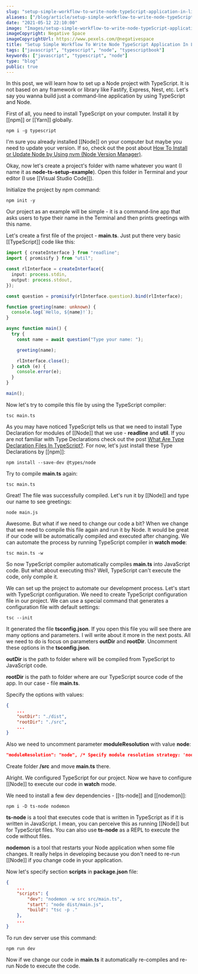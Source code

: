 ```yaml
---
slug: "setup-simple-workflow-to-write-node-typeScript-application-in-live-reload"
aliases: ["/blog/article/setup-simple-workflow-to-write-node-typeScript-application-in-live-reload"]
date: "2021-05-12 22:10:00"
image: "Images/setup-simple-workflow-to-write-node-typeScript-application-in-live-reload.png"
imageCopyright: Negative Space
imageCopyrightUrl: https://www.pexels.com/@negativespace
title: "Setup Simple Workflow To Write Node TypeScript Application In Live Reload (Nodemon, ts-node)"
tags: ["javascript", "typescript", "node", "typescriptbook"]
keywords: ["javascript", "typescript", "node"]
type: "blog"
public: true
---
```



In this post, we will learn how to set up a Node project with TypeScript. It is not based on any framework or library like Fastify, Express, Nest, etc. Let's say you wanna build just a command-line application by using TypeScript and Node.


First of all, you need to install TypeScript on your computer. Install it by [[npm]] or [[Yarn]] globally.

```
npm i -g typescript
```

I'm sure you already installed [[Node]] on your computer but maybe you need to update your version. If so, check out the post about [How To Install or Update Node by Using nvm (Node Version Manager)](https://byte.ski/blog/article/how-to-install-or-update-node-by-using-nvm).

Okay, now let's create a project's folder with name whatever you want (I name it as **node-ts-setup-example**). Open this folder in Terminal and your editor (I use [[Visual Studio Code]]).

Initialize the project by npm command:

```
npm init -y
```

Our project as an example will be simple - it is a command-line app that asks users to type their name in the Terminal and then prints greetings with this name.

Let's create a first file of the project - **main.ts**. Just put there very basic [[TypeScript]] code like this:

```ts
import { createInterface } from "readline";
import { promisify } from "util";

const rlInterface = createInterface({
  input: process.stdin,
  output: process.stdout,
});

const question = promisify(rlInterface.question).bind(rlInterface);

function greeting(name: unknown) {
  console.log(`Hello, ${name}!`);
}

async function main() {
  try {
    const name = await question("Type your name: ");

    greeting(name);

    rlInterface.close();
  } catch (e) {
    console.error(e);
  }
}

main();
```

Now let's try to compile this file by using the TypeScript compiler:

```
tsc main.ts
```

As you may have noticed TypeScript tells us that we need to install Type Declaration for modules of [[Node]] that we use - **readline** and **util**. If you are not familiar with Type Declarations check out the post [What Are Type Declaration Files In TypeScript?](https://byte.ski/blog/article/what-are-type-declaration-files-in-typescript). For now, let's just install these Type Declarations by [[npm]]:

```
npm install --save-dev @types/node
```

Try to compile **main.ts** again:

```
tsc main.ts
```

Great! The file was successfully compiled. Let's run it by [[Node]] and type our name to see greetings:

```
node main.js
```

Awesome. But what if we need to change our code a bit? When we change that we need to compile this file again and run it by Node. It would be great if our code will be automatically compiled and executed after changing. We can automate the process by running TypeScript compiler in **watch mode**:

```
tsc main.ts -w
```

So now TypeScript compiler automatically compiles **main.ts** into JavaScript code. But what about executing this? Well, TypeScript can't execute the code, only compile it.


We can set up the project to automate our development process. Let's start with TypeScript configuration. We need to create TypeScript configuration file in our project. We can use a special command that generates a configuration file with default settings:

```
tsc --init
```

It generated the file **tsconfig.json**. If you open this file you will see there are many options and parameters. I will write about it more in the next posts. All we need to do is focus on parameters **outDir** and **rootDir**. Uncomment these options in the **tsconfig.json**.

**outDir** is the path to folder where will be compiled from TypeScript to JavaScript code.

**rootDir** is the path to folder where are our TypeScript source code of the app. In our case - file **main.ts**.

Specify the options with values:

```json
{
	...
	"outDir": "./dist",
    "rootDir": "./src",
	...
}
```

Also we need to uncomment parameter **moduleResolution** with value **node**:

```json
"moduleResolution": "node", /* Specify module resolution strategy: 'node' (Node.js) or 'classic' (TypeScript pre-1.6). */
```

Create folder **/src** and move **main.ts** there.

Alright. We configured TypeScript for our project. Now we have to configure [[Node]] to execute our code in **watch** mode.

We need to install a few dev dependencies - [[ts-node]] and [[nodemon]]:

```
npm i -D ts-node nodemon
```

**ts-node** is a tool that executes code that is written in TypeScript as if it is written in JavaScript. I mean, you can perceive this as running [[Node]] but for TypeScript files. You can also use **ts-node** as a REPL to execute the code without files.

**nodemon** is a tool that restarts your Node application when some file changes. It really helps in developing because you don't need to re-run [[Node]] if you change code in your application.

Now let's specify section **scripts** in **package.json** file:

```json
{
	...
	"scripts": {
		"dev": "nodemon -w src src/main.ts",
		"start": "node dist/main.js",
		"build": "tsc -p ."
	},
	...
}
```

To run dev server use this command:

```
npm run dev
```

Now if we change our code in **main.ts** it automatically re-compiles and re-run Node to execute the code.
